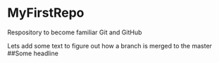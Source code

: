 # MyFirstRepo
Respository to become familiar Git and GitHub

Lets add some text to figure out how a branch is merged to the master
##Some headline

